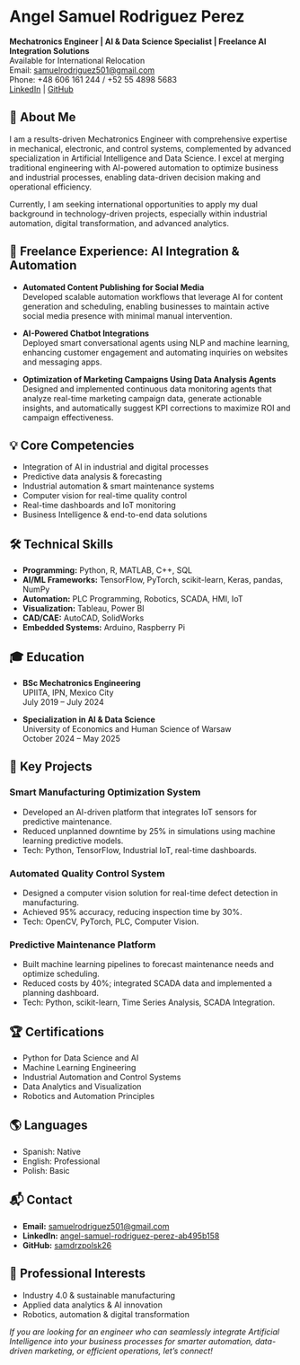# Angel Samuel Rodriguez Perez

**Mechatronics Engineer | AI & Data Science Specialist | Freelance AI Integration Solutions**  
Available for International Relocation  
Email: samuelrodriguez501@gmail.com  
Phone: +48 606 161 244 / +52 55 4898 5683  
[LinkedIn](https://www.linkedin.com/in/angel-samuel-rodriguez-perez-ab495b158) | [GitHub](https://github.com/samdrzpolsk26)

## 👋 About Me

I am a results-driven Mechatronics Engineer with comprehensive expertise in mechanical, electronic, and control systems, complemented by advanced specialization in Artificial Intelligence and Data Science. I excel at merging traditional engineering with AI-powered automation to optimize business and industrial processes, enabling data-driven decision making and operational efficiency.

Currently, I am seeking international opportunities to apply my dual background in technology-driven projects, especially within industrial automation, digital transformation, and advanced analytics.

## 💼 Freelance Experience: AI Integration & Automation

- **Automated Content Publishing for Social Media**  
  Developed scalable automation workflows that leverage AI for content generation and scheduling, enabling businesses to maintain active social media presence with minimal manual intervention.

- **AI-Powered Chatbot Integrations**  
  Deployed smart conversational agents using NLP and machine learning, enhancing customer engagement and automating inquiries on websites and messaging apps.

- **Optimization of Marketing Campaigns Using Data Analysis Agents**  
  Designed and implemented continuous data monitoring agents that analyze real-time marketing campaign data, generate actionable insights, and automatically suggest KPI corrections to maximize ROI and campaign effectiveness.

## 💡 Core Competencies

- Integration of AI in industrial and digital processes
- Predictive data analysis & forecasting
- Industrial automation & smart maintenance systems
- Computer vision for real-time quality control
- Real-time dashboards and IoT monitoring
- Business Intelligence & end-to-end data solutions

## 🛠 Technical Skills

- **Programming:** Python, R, MATLAB, C++, SQL
- **AI/ML Frameworks:** TensorFlow, PyTorch, scikit-learn, Keras, pandas, NumPy
- **Automation:** PLC Programming, Robotics, SCADA, HMI, IoT
- **Visualization:** Tableau, Power BI
- **CAD/CAE:** AutoCAD, SolidWorks
- **Embedded Systems:** Arduino, Raspberry Pi

## 🎓 Education

- **BSc Mechatronics Engineering**  
  UPIITA, IPN, Mexico City  
  July 2019 – July 2024

- **Specialization in AI & Data Science**  
  University of Economics and Human Science of Warsaw  
  October 2024 – May 2025

## 🚀 Key Projects

### Smart Manufacturing Optimization System
- Developed an AI-driven platform that integrates IoT sensors for predictive maintenance.
- Reduced unplanned downtime by 25% in simulations using machine learning predictive models.
- Tech: Python, TensorFlow, Industrial IoT, real-time dashboards.

### Automated Quality Control System
- Designed a computer vision solution for real-time defect detection in manufacturing.
- Achieved 95% accuracy, reducing inspection time by 30%.
- Tech: OpenCV, PyTorch, PLC, Computer Vision.

### Predictive Maintenance Platform
- Built machine learning pipelines to forecast maintenance needs and optimize scheduling.
- Reduced costs by 40%; integrated SCADA data and implemented a planning dashboard.
- Tech: Python, scikit-learn, Time Series Analysis, SCADA Integration.

## 🏆 Certifications

- Python for Data Science and AI
- Machine Learning Engineering
- Industrial Automation and Control Systems
- Data Analytics and Visualization
- Robotics and Automation Principles

## 🌎 Languages

- Spanish: Native
- English: Professional
- Polish: Basic

## 📬 Contact

- **Email:** samuelrodriguez501@gmail.com
- **LinkedIn:** [angel-samuel-rodriguez-perez-ab495b158](https://www.linkedin.com/in/angel-samuel-rodriguez-perez-ab495b158/)
- **GitHub:** [samdrzpolsk26](https://github.com/samdrzpolsk26)

## 💬 Professional Interests

- Industry 4.0 & sustainable manufacturing
- Applied data analytics & AI innovation
- Robotics, automation & digital transformation

*If you are looking for an engineer who can seamlessly integrate Artificial Intelligence into your business processes for smarter automation, data-driven marketing, or efficient operations, let’s connect!*
